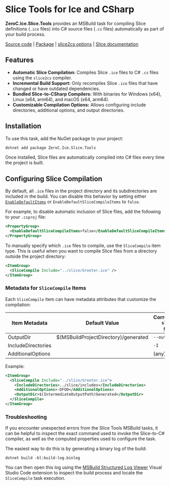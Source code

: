 # Slice Tools for Ice and CSharp

**ZeroC.Ice.Slice.Tools** provides an MSBuild task for compiling Slice definitions (`.ice` files) into C# source
files (`.cs` files) automatically as part of your build process.

[Source code][source] | [Package][package] | [slice2cs options][slice2cs] | [Slice documentation][slice]

## Features

- **Automatic Slice Compilation:** Compiles Slice `.ice` files to C# `.cs` files using the `slice2cs` compiler.
- **Incremental Build Support:** Only recompiles Slice `.ice` files that have changed or have outdated dependencies.
- **Bundled Slice-to-CSharp Compilers:** With binaries for Windows (x64), Linux (x64, arm64), and macOS (x64, arm64).
- **Customizable Compilation Options:** Allows configuring include directories, additional options, and output
  directories.

## Installation

To use this task, add the NuGet package to your project:

```sh
dotnet add package ZeroC.Ice.Slice.Tools
```

Once installed, Slice files are automatically compiled into C# files every time the project is built.

## Configuring Slice Compilation

By default, all `.ice` files in the project directory and its subdirectories are included in the build. You can
disable this behavior by setting either [`EnableDefaultItems`][default-items] or `EnableDefaultSliceCompileItems` to
`false`.

For example, to disable automatic inclusion of Slice files, add the following to your `.csproj` file:

```xml
<PropertyGroup>
  <EnableDefaultSliceCompileItems>false</EnableDefaultSliceCompileItems>
</PropertyGroup>
```

To manually specify which `.ice` files to compile, use the `SliceCompile` item type. This is useful when you want to
compile Slice files from a directory outside the project directory:

```xml
<ItemGroup>
  <SliceCompile Include="../slice/Greeter.ice" />
</ItemGroup>
```

### Metadata for `SliceCompile` Items

Each `SliceCompile` item can have metadata attributes that customize the compilation:

| Item Metadata      | Default Value                        | Corresponding `slice2cs` [Option][slice2cs] |
| ------------------ | ------------------------------------ | ------------------------------------------- |
| OutputDir          | $(MSBuildProjectDirectory)/generated | `--output-dir`                              |
| IncludeDirectories |                                      | `-I`                                        |
| AdditionalOptions  |                                      | (any)                                       |

Example:

```xml
<ItemGroup>
  <SliceCompile Include="../slice/Greeter.ice">
    <IncludeDirectories>../slice/includes</IncludeDirectories>
    <AdditionalOptions>-DFOO</AdditionalOptions>
    <OutputDir>$(IntermediateOutputPath)Generated</OutputDir>
  </SliceCompile>
</ItemGroup>
```

### Troubleshooting

If you encounter unexpected errors from the Slice Tools MSBuild tasks, it can be helpful to inspect the exact command
used to invoke the Slice-to-C# compiler, as well as the computed properties used to configure the task.

The easiest way to do this is by generating a binary log of the build:

```shell
dotnet build -bl:build-log.binlog
```

You can then open this log using the [MSBuild Structured Log Viewer] Visual Studio Code extension to inspect the build
process and locate the `SliceCompile` task execution.

[default-items]: https://learn.microsoft.com/en-us/dotnet/core/project-sdk/msbuild-props#enabledefaultitems
[package]: https://www.nuget.org/packages/ZeroC.Ice.Slice.Tools
[slice]: https://docs.zeroc.com/ice/latest/csharp/the-slice-language
[slice2cs]: https://docs.zeroc.com/ice/latest/csharp/using-the-slice-compilers
[source]: https://github.com/zeroc-ice/ice/tree/main/csharp/tools/ZeroC.Ice.Slice.Tools
[MSBuild Structured Log Viewer]: https://marketplace.visualstudio.com/items?itemName=lambdageek.msbuild-structured-log-viewer

